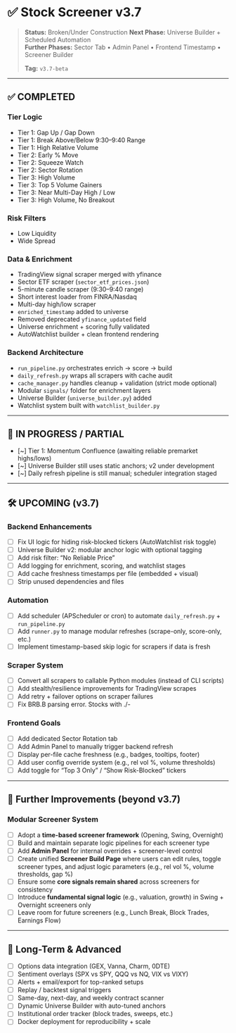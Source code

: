 # ✅ Stock Screener v3.7

> **Status:** Broken/Under Construction
> **Next Phase:** Universe Builder + Scheduled Automation  
> **Further Phases:** Sector Tab • Admin Panel • Frontend Timestamp • Screener Builder  
>  
> **Tag:** `v3.7-beta`

---

## ✅ COMPLETED

### Tier Logic  
- Tier 1: Gap Up / Gap Down  
- Tier 1: Break Above/Below 9:30–9:40 Range  
- Tier 1: High Relative Volume  
- Tier 2: Early % Move  
- Tier 2: Squeeze Watch  
- Tier 2: Sector Rotation  
- Tier 3: High Volume  
- Tier 3: Top 5 Volume Gainers  
- Tier 3: Near Multi-Day High / Low  
- Tier 3: High Volume, No Breakout  

### Risk Filters  
- Low Liquidity  
- Wide Spread  

### Data & Enrichment  
- TradingView signal scraper merged with yfinance  
- Sector ETF scraper (`sector_etf_prices.json`)  
- 5-minute candle scraper (9:30–9:40 range)  
- Short interest loader from FINRA/Nasdaq  
- Multi-day high/low scraper  
- `enriched_timestamp` added to universe  
- Removed deprecated `yfinance_updated` field  
- Universe enrichment + scoring fully validated  
- AutoWatchlist builder + clean frontend rendering  

### Backend Architecture  
- `run_pipeline.py` orchestrates enrich → score → build  
- `daily_refresh.py` wraps all scrapers with cache audit  
- `cache_manager.py` handles cleanup + validation (strict mode optional)  
- Modular `signals/` folder for enrichment layers  
- Universe Builder (`universe_builder.py`) added  
- Watchlist system built with `watchlist_builder.py`

---

## 🔄 IN PROGRESS / PARTIAL

- [~] Tier 1: Momentum Confluence (awaiting reliable premarket highs/lows)  
- [~] Universe Builder still uses static anchors; v2 under development  
- [~] Daily refresh pipeline is still manual; scheduler integration staged  

---

## 🛠️ UPCOMING (v3.7)

### Backend Enhancements  
- [ ] Fix UI logic for hiding risk-blocked tickers (AutoWatchlist risk toggle)  
- [ ] Universe Builder v2: modular anchor logic with optional tagging  
- [ ] Add risk filter: “No Reliable Price”  
- [ ] Add logging for enrichment, scoring, and watchlist stages  
- [ ] Add cache freshness timestamps per file (embedded + visual)
- [ ] Strip unused dependencies and files
### Automation  
- [ ] Add scheduler (APScheduler or cron) to automate `daily_refresh.py` + `run_pipeline.py`  
- [ ] Add `runner.py` to manage modular refreshes (scrape-only, score-only, etc.)  
- [ ] Implement timestamp-based skip logic for scrapers if data is fresh  

### Scraper System  
- [ ] Convert all scrapers to callable Python modules (instead of CLI scripts)  
- [ ] Add stealth/resilience improvements for TradingView scrapes  
- [ ] Add retry + failover options on scraper failures  
- [ ] Fix BRB.B parsing error. Stocks with ./-

### Frontend Goals  
- [ ] Add dedicated Sector Rotation tab  
- [ ] Add Admin Panel to manually trigger backend refresh  
- [ ] Display per-file cache freshness (e.g., badges, tooltips, footer)  
- [ ] Add user config override system (e.g., rel vol %, volume thresholds)  
- [ ] Add toggle for “Top 3 Only” / “Show Risk-Blocked” tickers  

---

## 🚧 Further Improvements (beyond v3.7)

### Modular Screener System
- [ ] Adopt a **time-based screener framework** (Opening, Swing, Overnight)  
- [ ] Build and maintain separate logic pipelines for each screener type  
- [ ] Add **Admin Panel** for internal overrides + screener-level control  
- [ ] Create unified **Screener Build Page** where users can edit rules, toggle screener types, and adjust logic parameters (e.g., rel vol %, volume thresholds, gap %)  
- [ ] Ensure some **core signals remain shared** across screeners for consistency  
- [ ] Introduce **fundamental signal logic** (e.g., valuation, growth) in Swing + Overnight screeners only  
- [ ] Leave room for future screeners (e.g., Lunch Break, Block Trades, Earnings Flow)

---

## 🧪 Long-Term & Advanced

- [ ] Options data integration (GEX, Vanna, Charm, 0DTE)  
- [ ] Sentiment overlays (SPX vs SPY, QQQ vs NQ, VIX vs VIXY) 
- [ ] Alerts + email/export for top-ranked setups  
- [ ] Replay / backtest signal triggers  
- [ ] Same-day, next-day, and weekly contract scanner  
- [ ] Dynamic Universe Builder with auto-tuned anchors  
- [ ] Institutional order tracker (block trades, sweeps, etc.)  
- [ ] Docker deployment for reproducibility + scale  
